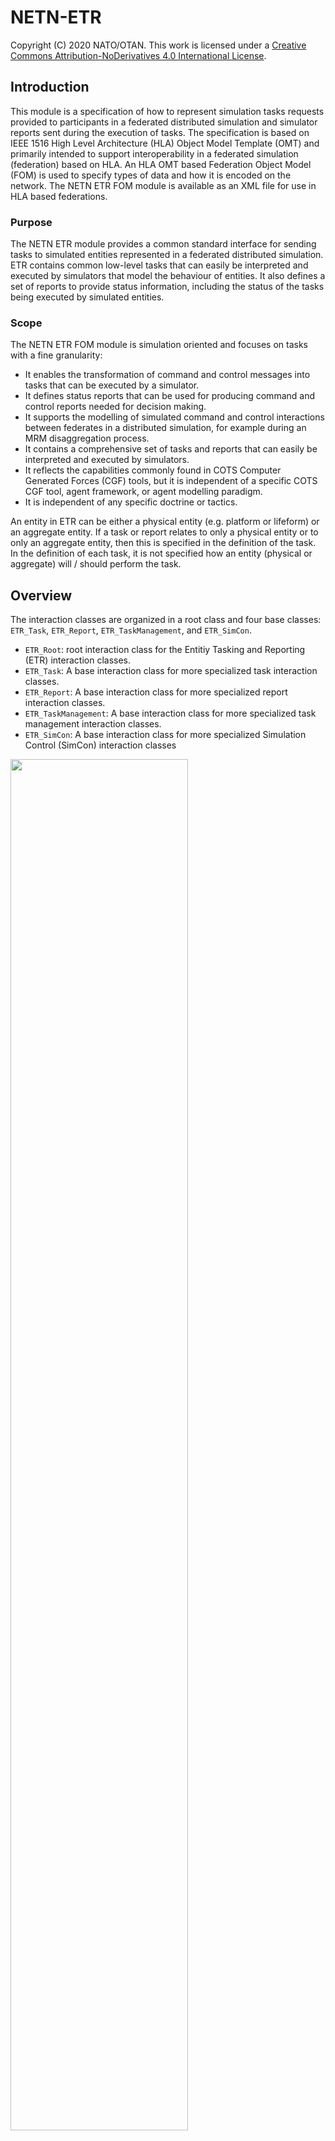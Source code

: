 # NETN-ETR

Copyright (C) 2020 NATO/OTAN.
This work is licensed under a [Creative Commons Attribution-NoDerivatives 4.0 International License](LICENCE.md).

## Introduction
This module is a specification of how to represent simulation tasks requests provided to participants in a federated distributed simulation and simulator reports sent during the execution of tasks. The specification is based on IEEE 1516 High Level Architecture (HLA) Object Model Template (OMT) and primarily intended to support interoperability in a federated simulation (federation) based on HLA. An HLA OMT based Federation Object Model (FOM) is used to specify types of data and how it is encoded on the network. The NETN ETR FOM module is available as an XML file for use in HLA based federations.

### Purpose
The NETN ETR module provides a common standard interface for sending tasks to simulated entities represented in a federated distributed simulation. ETR contains common low-level tasks that can easily be interpreted and executed by simulators that model the behaviour of entities. It also defines a set of reports to provide status information, including the status of the tasks being executed by simulated entities.

### Scope
The NETN ETR FOM module is simulation oriented and focuses on tasks with a fine granularity:
* It enables the transformation of command and control messages into tasks that can be executed by a simulator.
* It defines status reports that can be used for producing command and control reports needed for decision making.
* It supports the modelling of simulated command and control interactions between federates in a distributed simulation, for example during an MRM disaggregation process.
* It contains a comprehensive set of tasks and reports that can easily be interpreted and executed by simulators.
* It reflects the capabilities commonly found in COTS Computer Generated Forces (CGF) tools, but it is independent of a specific COTS CGF tool, agent framework, or agent modelling paradigm.
* It is independent of any specific doctrine or tactics.

An entity in ETR can be either a physical entity (e.g. platform or lifeform) or an aggregate entity. If a task or report relates to only a physical entity or to only an aggregate entity, then this is specified in the definition of the task. In the definition of each task, it is not specified how an entity (physical or aggregate) will / should perform the task.

## Overview
The interaction classes are organized in a root class and four base classes: `ETR_Task`, `ETR_Report`, `ETR_TaskManagement`, and `ETR_SimCon`. 

* `ETR_Root`: root interaction class for the Entitiy Tasking and Reporting (ETR) interaction classes.
* `ETR_Task`: A base interaction class for more specialized task interaction classes.
* `ETR_Report`: A base interaction class for more specialized report interaction classes.
* `ETR_TaskManagement`: A base interaction class for more specialized task management interaction classes.
* `ETR_SimCon`: A base interaction class for more specialized Simulation Control (SimCon) interaction classes

<img src="./images/etr_baseclasses.png" width="75%"/>

### Entity Tasks
This section summarizes the Entity Task interaction classes in the ETR FOM module.

<img src="./images/etr_task.png" width="90%"/>

|Task|Description|
|---|---|
|Move|Task entity to move in the specified direction for the given duration.|
|MoveToLocation|Task entity to move to the specified location.|
|MoveToEntity|Task entity to move to another entity.|
|MoveIntoFormation|Task aggregate entity to move into the given formation with the given heading.|
|FollowEntity|Task entity to follow another entity.|
|TurnToHeading|Task entity to turn to the specified heading.|
|Mount|Task entity to mount in the specified entity. The taskee should be within a certain distance tolerance of the entiity to mount into. this tolerance must be specified in the federation agreements. Mount includes: embark (vessel), board (plane), and so on.|
|Dismount|Task entity to dismount from the entity where it is in.|
|FireAtLocation|Task entity to fire at a location.|
|FireAtEntity|Task entity to fire at another specified entity.|
|SetOrderedSpeed|Task entity to set the ordered speed.|
|SetOrderedAltitude|Task entity to set the ordered altitude.|
|Wait|Task entity to wait a defined duration.|
|SetRulesOfEngagement|Task entity to change the rules of engagement.|
|EstablishCheckPoint|Task entity to establish a checkpoint. The task defines a location where a checkpoint shall be established and then operated. |
|OperateCheckPoint| Task entity to operate a checkpoint. The task activates a deactivated check point. |
|StopAtSideOfRoad|Task entity to stop at the side of the road. This task is only relevant for an entity that is moving along a road to a destination. The executing move task is canceled and a new move is defined to a position at the side of the road (the simulator has to calculate this location).|
|RemoveCheckPoint|Task entity to remove a checkpoint. This task removes the checkpoint that is generated in the EstablishCheckpoint task. |
|CreateObstacle|Task entity to create an obstacle with the given geometry. |
|ClearObstacle|Task an entity to clear the obstacle or minefield with the given ID. The taskee entiity should be within a certain distance tolerance (specified in the federation aggrement) of one of the points of the geometry of the obstacle to make the task possible.|
|AddPassage|Task entity to lay/build a passage between the two given points. The passage can for example be a passage through an obstacle or a bridge over a river. The taskee entiity should be within a certain distance tolerance (specified in the federation aggrement) of one of the points of the passage to make the task possible. |
|RemovePassage|Task entity to remove the pasasage with the given ID. The taskee entiity should be within a certain distance tolerance (specified in the federation aggrement) of one of the points of the passage to make the task possible.|
|Patrol|Task entity to perform a patrol. The patrol covers the path from the current location to the start point of the patrol route, and the patrol route itself. The patrol route shall be followed from start to end. The entity behaviour at the end point depends on the patrol type.|
|SetTransmitterStatus|Task entity to switch on/off all of its transmitters.|
|Observe|Task entity to observe an area with sensors. |
|JamCommunication|Task entity to jam a communication network in a specified area.|


### Entity Reports
This section summarizes the Entity Report interaction classes in the ETR FOM module, shown in the figure below.

<img src="./images/etr_report.png" width="85%"/>

|Report|Description|
|---|---|
|StatusReport|Status report from an entity about its own (perceived) state. This report is generated with a certain frequency specified in the federation agreements.|
|SpotReport|Spot reports are reports used by all entities to transmit intelligence or information about a spotted enemy, neutral, or unknown entity.|
|InWeaponRangeReport|The entities that are in range of a specific weapon.|


### Task Management
This section summarizes the Task Management interaction classes in the ETR FOM module, shown in the figure below.

<img src="./images/etr_taskmanagement.png" width="85%"/>


|Task Management|Description|
|---|---|
|CancelSpecifiedTasks|Cancel all specified tasks. Tasks already started are also cancelled.|
|CancelAllTasks|Cancel all tasks. Tasks already started are also cancelled.|
|TaskStatusReport|A report about the status of a task given to an entity. The status of the task defined by the TaskId can be: Accepted, Refused, Cancelled, Executing, Completed or Error.|
|QueryCapabilitiesSupported|Query an entity which tasks and reports it supports. The taskee shall respond with a CapabilitiesSupported message.|
|CapabilitiesSupported|Provide the set of tasks and reports that the entity supports. This interaction is in response to a QueryCapabilitiesSupported, using the same Taskee and Tasker.|


### Simulation Control
This section summarizes the Simulation Control interaction classes in the ETR FOM module, shown in the figure below.

<img src="./images/etr_simcon.png" width="85%"/>

|Simulation Control|Description|
|---|---|
|MagicMove|Place the entity to the specified location with a given heading. All given task of the entity are cancelled.|
|MagicResource|Changes the resource amount of the entity.|

## ETR Task Handling

The following sections define how tasks shall be handled.

### ETR Task Modes

The ETR FOM module defines two modes for a task: non-concurrent mode and concurrent mode.

In the non-concurrent mode the task is placed on the non-concurrent task list for the entity, which serves as a waiting list. Once the task is at the head of the task list, and the currently executing task completes, it is removed from the non-concurrent task list and started. Using this task mode, tasks are executed one after the other.

In the concurrent mode the task is placed on the concurrent task list for the entity. This list also serves as a waiting list. Once the task is at the head of the task list and it can execute concurrently with already executing tasks, it is removed from the task list and started.

When no task is executed the task at the head of the non-concurrent task list has a higher priority to start then the task at the head of the concurrent task list.

### ETR Task States

The following states are defined for a task:

* TaskStatus.Received: the task is received;
* TaskStatus.Waiting: the task is waiting for execution;
* TaskStatus.Executing: the task is executing.

The task state diagram is shown below.

<img src="./images/etr_taskstates.png" width="85%"/>

#### Received State
A task in the Received state shall be handled in the following way:

1. Determine if the task is supported. The determination is made by the federate application in accordance with [Entity Task and Reporting Capabilities](#Entity Task and Reporting Capabilities).
2. If the task is not supported then
    * A `TaskStatusReport` (refused) shall be returned to the Tasker.
    * The task is removed.
3. Else
    * The task shall be placed in either the non-concurrent task list or the concurrent task list depending on the task mode, in accordance with [Task List Ordering](#Task List Ordering).
    * A `TaskStatusReport` (accepted) shall be returned to the Tasker.
    * The task shall transition to the Waiting state.

#### Waiting State
A task in the Waiting state shall be handled in the following way:
1.	Determine if the task can start using the following conditions:
    * For a non-concurrent mode task:
        * The task is at head of the non-concurrent task list, and
        * The task’s taskee is not executing a task, and
        * The task has no `StartWhen` time (i.e. the StartWhen is undefined), or the task has a StartWhen time and this time is less than or equal to the current time.
    * For a concurrent mode task:
        * The task is at the head of the concurrent task list and
        * The task has no `StartWhen` time (i.e. the StartWhen is undefined), or the task has a StartWhen time and this time is less than or equal to the current time, and
        * The task does not conflict with other executing tasks, see [Concurrent Tasks](#Concurrent Tasks).
2.	If the task can start then
    - The task shall be removed from the task list.
    - A `TaskStatusReport` (executing) shall be returned to the Tasker.
    - The task shall transition to the Executing state.
3.	Else
    * The task shall remain in the Waiting state, even if the current time has passed the time specified in the `StartWhen` parameter of the task.

#### Executing State
A task in the Executing state shall be handled in the following way:

1.	Determine if the task has completed. The conditions are scenario specific and the determination is up to the federate application.
2.	If the task has completed then
    * A `TaskStatusReport` (completed) shall be returned to the Tasker.
    * The task is removed.
3.	Else
    * The task shall remain in the Executing state.

#### TaskStatus State
A task in the TaskStatus state shall be handled as specified in the sub states, and also in the following way:

1.	If the task is cancelled by either a `CancelAllTasks` or `CancelSpecifiedTask` then
    * A `TaskStatusReport` (cancelled) shall be returned to the Tasker.
    * The task is removed.
2.	If the task cannot be handled due to an internal federate application error then
    * A `TaskStatusReport` (error) shall be returned to the Tasker and a description of the error shall be included in the message.
    * The task is removed.

### Task List Ordering

Each entity has a non-concurrent task list for tasks in non-concurrent mode and a concurrent task list for tasks in concurrent mode. The task at the head of the non-concurrent task list is the first task to be started once all currently executing tasks are completed. The task at the head of the concurrent task list is the first task to be started when it can run concurrently with all executing tasks or when all currently executing tasks are completed. The ordering of the tasks in both  list shall be according to the following figure.

<img src="./images/etr_tasklist.png" width="85%"/>

The tasklist shall be divided in two parts: a left part that contains tasks where the StartWhen is specified, and a right part that contains tasks where no StartWhen is specified. The division point shall mark the head of the left part and the tail of the right part. A part is empty if there are no tasks for that part.

A task shall be placed in the task list as follows:

1.	If the StartWhen time of the task is specified then the task shall be placed in the left part of the task list, using the StartWhen time to order the tasks in this part (with decreasing StartWhen value towards the head of the list).
2.	If the StartWhen time of the task is not specified then the task shall be placed at the tail of the right part of the task list.

###	Concurrent Tasks

In order to define which tasks can run concurrently, we divide the tasks in four task groups:

| Movement group    | Weapon group     | SetAction group      | Single group |
| ----------------- | ---------------- | -------------------- | ------------ |
| Move              | FireAtLocation   | SetOrderedSpeed      | Mount              |
| MoveToLocation    | FireAtLocationWM | SetOrderedAltitude   | Dismount             |
| MoveToEntity      | FireAtEntity     | SetRulesOfEngagement | EstablishCheckPoint             |
| MoveIntoFormation | FireAtEntityWM   | SetTransmitterStatus | OperateCheckPoint             |
| FollowEntity      |                  | JamCommunication | RemoveCheckPoint             |
| TurnToHeading     |                  |                      |  CreateObstacle            |
| TurnToOrientation |                  |                      | CreateMinefield             |
| Wait              |                  |                      |   ClearObstacle           |
| Patrol            |                  |                      | AddPassage             |
| PatrolRepeating   |                  |                      | RemovePassage             |
| StopAtSideOfRoad  |                  |                      |              |
| Observe | | | |

There are the following restrictions regarding concurrency:

1. Movement group:
   1. Only one task in this group can be executed at the same time.
   2. A task in this group can run together with a task in the Weapon or SetAction group.

2. Weapon group:

  1.	Only one task in this group can be executed at the same time.
  2.	A task in this group can run together with a task in the Movement or SetAction group.

3. SetAction group:

  1.	Multiple tasks in this group can be executed at the same time.
  2.	A task in this group can run together with a task in the Movement or Weapon group.

4. Single group:

  1.	Only one task in this group can be executed at the same time.
  2.	A task in this group can not run together with a task in another group.

So, several tasks can be executed at the same time. For example a Patrol, SetOrderedSpeed and FireAtEntity; or a MoveToLocation, SetOrderedAltitude and FireAtLocation. A FireAtEntity task can be timed while executing a MoveToLocation task by using the StartWhen time. It is also possible to change the speed or altitiude after a certain time during a movement by using the StartWhen time for the SetOrderedSpeed or SetOrderedAltitude task.

## ETR SimCon Handling
A Simulation Control message for an entity shall be executed immediately, regardless of the presence of any (concurrent or non-concurrent) executing task.

### Magic Move
A `MagicMove` for an entity shall implicitly cancel all tasks for the entity. A TaskStatusReport (cancelled) shall be issued for each task in accordance with the task state diagram.

### Magic Resources
A `MagicResource` shall update the entity resources. Waiting or executing tasks of the entity are affected in the sense that these tasks have more or less resources available after the MagicResource.

### Entity Task and Reporting Capabilities
It shall be possible to query an entity for the ETR tasks and ETR reports that it supports. The set of tasks and reports that an entity supports is implementation-specific, and shall be used in the Received state of a task to determine if the task is supported.

With the interaction class `QueryCapabilitiesSupported` an entity can be queried for the supported ETR tasks and ETR reports. The result is provided via the interaction class `CapabilitiesSupported`.

## Implementation Requirements
This section lists the requirements for applications that implement Entity Tasking and Reporting. The requirements are provided from receiver point of view (entity taskee, the federate application modelling the entity) and sender point of view (entity tasker, the federate application sending a task or receiving a report for an entity).

The receiver:
1.	SHALL support all ETR TaskManagement and ETR SimCon classes.
2.	MAY support a subset of the ETR Task and ETR Report classes.
3.	SHALL provide all interaction class parameters when sending an ETR interaction.

The sender:
1.	SHALL provide all interaction class parameters when sending an ETR interaction.

In addition, for the receiver, the following SHALL be documented in the federation agreements:
1.	Distance tolerances of supported tasks (for the tasks `Mount`, `EstablishCheckPoint`, `OperateCheckPoint`, `RemoveCheckPoint`, `CreateObstacle`, `ClearObstacle`, `CreateMinefield`, `AddPassage`, and `RemovePassage`).
2.	Entities that provide ETR Reports.
3.	Time frequencies and conditions for the supported ETR Reports.
4.	Modelling agreements related to checkpoints (if supported, see `EstablishCheckPoint`, `OperateCheckPoint`, and `RemoveCheckPoint`).
5.	Modeling agreements related to minefields (if supported, see `CreateMineField`).
